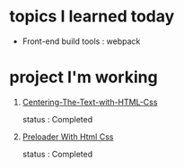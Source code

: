 # topics I learned today 
- Front-end build tools : webpack

# project I'm working
1.  [Centering-The-Text-with-HTML-Css](https://github.com/SaujanDulal/Centering-The-Text-with-HTML-Css)

    status : Completed
    
2.  [Preloader With Html Css](https://github.com/SaujanDulal/Pre-loader-html-Css)

    status : Completed

